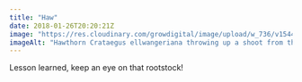 ```yaml
---
title: "Haw"
date: 2018-01-26T20:20:21Z
image: "https://res.cloudinary.com/growdigital/image/upload/w_736/v1544049038/haw-39186937564.jpg"
imageAlt: "Hawthorn Crataegus ellwangeriana throwing up a shoot from the rootstock"
---
```


Lesson learned, keep an eye on that rootstock!
